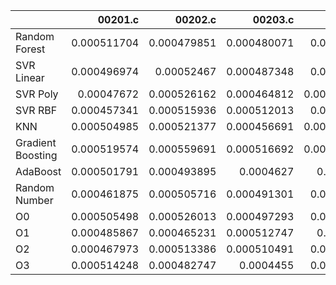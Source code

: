 |                   |     00201.c |     00202.c |     00203.c |     00204.c |     00205.c |     00206.c |     00207.c |     00208.c |     00209.c |     00210.c |     00211.c |     00212.c |     00213.c |     00214.c |     00215.c |     00216.c |     00217.c |     00218.c |     00219.c |     00220.c |   nestedLoop.c |   recursion.c |    select.c |    test10.c |    test11.c |    test12.c |    test13.c |     test1.c |     test2.c |     test3.c |     test4.c |     test5.c |     test6.c |     test7.c |     test8.c |     test9.c |       toy.c |
|:------------------|------------:|------------:|------------:|------------:|------------:|------------:|------------:|------------:|------------:|------------:|------------:|------------:|------------:|------------:|------------:|------------:|------------:|------------:|------------:|------------:|---------------:|--------------:|------------:|------------:|------------:|------------:|------------:|------------:|------------:|------------:|------------:|------------:|------------:|------------:|------------:|------------:|------------:|
| Random Forest     | 0.000511704 | 0.000479851 | 0.000480071 | 0.00109345  | 0.000628171 | 0.000507815 | 0.000474276 | 0.000431377 | 0.000463337 | 0.000464449 | 0.000460019 | 0.00049253  | 0.000514591 | 0.000463454 | 0.000501482 | 0.00060706  | 0.000451539 | 0.000450956 | 0.000491161 | 0.000446348 |    0.00045431  |   0.000451395 | 0.000456752 | 0.000517314 | 0.000466546 | 0.000448607 | 0.000487395 | 0.000503929 | 0.000578975 | 0.000693647 | 0.000507032 | 0.000546016 | 0.000487652 | 0.000478694 | 0.000478692 | 0.000482809 | 0.000418521 |
| SVR Linear        | 0.000496974 | 0.00052467  | 0.000487348 | 0.00102554  | 0.00063137  | 0.000488557 | 0.000440763 | 0.000466604 | 0.00044772  | 0.000460746 | 0.000488691 | 0.000453774 | 0.000504283 | 0.000474814 | 0.000467973 | 0.000573093 | 0.000481153 | 0.000391399 | 0.00050577  | 0.000490319 |    0.000446087 |   0.000447778 | 0.000446614 | 0.000459975 | 0.000498595 | 0.00043305  | 0.000518635 | 0.000552103 | 0.000477096 | 0.000629947 | 0.0004644   | 0.000522725 | 0.000524851 | 0.000524133 | 0.000493696 | 0.000459189 | 0.000438247 |
| SVR Poly          | 0.00047672  | 0.000526162 | 0.000464812 | 0.000898203 | 0.000633175 | 0.000476042 | 0.000497237 | 0.000427421 | 0.000441367 | 0.000450579 | 0.000456374 | 0.000483712 | 0.000524104 | 0.000468589 | 0.000476616 | 0.000728488 | 0.00045518  | 0.000448646 | 0.00046372  | 0.000464752 |    0.000456784 |   0.000472736 | 0.000467081 | 0.000460494 | 0.000556272 | 0.000470862 | 0.000507366 | 0.000504518 | 0.000484835 | 0.000728676 | 0.000468636 | 0.00052635  | 0.000541637 | 0.000477226 | 0.000521008 | 0.000433836 | 0.000454327 |
| SVR RBF           | 0.000457341 | 0.000515936 | 0.000512013 | 0.00100991  | 0.000624338 | 0.000533266 | 0.000457505 | 0.00040496  | 0.000425939 | 0.000459759 | 0.000481665 | 0.000437984 | 0.000560384 | 0.00046519  | 0.00050679  | 0.000633115 | 0.000517704 | 0.000463393 | 0.000478962 | 0.000464456 |    0.000475496 |   0.000445612 | 0.00047469  | 0.000491969 | 0.000460038 | 0.000470981 | 0.00046497  | 0.000491448 | 0.000515819 | 0.000738963 | 0.000523085 | 0.000505792 | 0.000529161 | 0.000516133 | 0.000461755 | 0.000483243 | 0.000452559 |
| KNN               | 0.000504985 | 0.000521377 | 0.000456691 | 0.000997044 | 0.000568764 | 0.000518657 | 0.000472624 | 0.000443961 | 0.000420025 | 0.000446044 | 0.000457769 | 0.000465326 | 0.000518715 | 0.000469726 | 0.000487765 | 0.000591621 | 0.000447113 | 0.000444328 | 0.000471875 | 0.000488576 |    0.00042388  |   0.000420092 | 0.000435084 | 0.000520837 | 0.00051303  | 0.000478309 | 0.00050951  | 0.000506887 | 0.000450844 | 0.000724059 | 0.000502357 | 0.00048863  | 0.000527438 | 0.000480637 | 0.000500076 | 0.000474643 | 0.000423661 |
| Gradient Boosting | 0.000519574 | 0.000559691 | 0.000516692 | 0.000995187 | 0.000626558 | 0.00050612  | 0.000451256 | 0.000461105 | 0.000448143 | 0.000453765 | 0.000485133 | 0.000493297 | 0.000554737 | 0.000471039 | 0.000499027 | 0.000560107 | 0.000491409 | 0.000436295 | 0.000496853 | 0.00047248  |    0.000406079 |   0.000477226 | 0.000477301 | 0.000474181 | 0.000499601 | 0.000513522 | 0.000503488 | 0.000504166 | 0.000451148 | 0.000643069 | 0.000493245 | 0.000540538 | 0.000538031 | 0.000471409 | 0.000465818 | 0.000483314 | 0.00044308  |
| AdaBoost          | 0.000501791 | 0.000493895 | 0.0004627   | 0.0010013   | 0.000639364 | 0.000531264 | 0.000461251 | 0.0004522   | 0.000457278 | 0.00044746  | 0.000487855 | 0.000437258 | 0.000526717 | 0.00051612  | 0.000479592 | 0.000630999 | 0.000525383 | 0.000424512 | 0.000495739 | 0.00047148  |    0.000472927 |   0.000485484 | 0.000423482 | 0.000507956 | 0.000517454 | 0.000418138 | 0.000447361 | 0.000498502 | 0.000483617 | 0.000681564 | 0.000473481 | 0.000547869 | 0.000537464 | 0.000481093 | 0.000448775 | 0.000468966 | 0.000446111 |
| Random Number     | 0.000461875 | 0.000505716 | 0.000491301 | 0.00104446  | 0.000630869 | 0.000543522 | 0.000461975 | 0.00043107  | 0.0004059   | 0.000458702 | 0.000533046 | 0.000468923 | 0.000499889 | 0.000462722 | 0.000475174 | 0.000570815 | 0.000430141 | 0.000420069 | 0.000485707 | 0.000454053 |    0.000455279 |   0.000447232 | 0.000404604 | 0.000488983 | 0.000452742 | 0.000433886 | 0.000507152 | 0.000459533 | 0.000525523 | 0.000597307 | 0.000502344 | 0.000495965 | 0.000512946 | 0.000459643 | 0.000487361 | 0.000463801 | 0.000446713 |
| O0                | 0.000505498 | 0.000526013 | 0.000497293 | 0.00111751  | 0.000657612 | 0.000494247 | 0.000463244 | 0.000405163 | 0.0004467   | 0.000459293 | 0.000435587 | 0.000444807 | 0.000496071 | 0.000478631 | 0.000485647 | 0.000586087 | 0.000508389 | 0.000437358 | 0.000482384 | 0.000493154 |    0.000495054 |   0.000412129 | 0.000451494 | 0.000497811 | 0.000450941 | 0.000493534 | 0.000506857 | 0.000466801 | 0.000466464 | 0.000665486 | 0.000441495 | 0.000517797 | 0.00049033  | 0.000458168 | 0.000466539 | 0.00047213  | 0.000432545 |
| O1                | 0.000485867 | 0.000465231 | 0.000512747 | 0.0009917   | 0.000626763 | 0.000501512 | 0.00049019  | 0.000430051 | 0.00039025  | 0.000456236 | 0.000470938 | 0.000468109 | 0.000499407 | 0.000466347 | 0.000493847 | 0.00053997  | 0.000521107 | 0.000424959 | 0.00046983  | 0.000471545 |    0.000462744 |   0.000438724 | 0.000495315 | 0.000527203 | 0.000544002 | 0.000473132 | 0.000520838 | 0.000472786 | 0.00049396  | 0.000651499 | 0.000469359 | 0.000527991 | 0.000485457 | 0.000486022 | 0.000483556 | 0.000489881 | 0.000456624 |
| O2                | 0.000467973 | 0.000513386 | 0.000510491 | 0.00108009  | 0.000597352 | 0.000483371 | 0.000461007 | 0.000430008 | 0.000420557 | 0.000539884 | 0.000478266 | 0.000462426 | 0.000477755 | 0.000458078 | 0.000499008 | 0.000570273 | 0.000488281 | 0.000420842 | 0.000491057 | 0.000463314 |    0.000451559 |   0.000455862 | 0.000432519 | 0.000517536 | 0.000483988 | 0.000407323 | 0.000505883 | 0.000492914 | 0.000473445 | 0.000591053 | 0.000522558 | 0.00049876  | 0.000481891 | 0.000461219 | 0.000466051 | 0.000460736 | 0.00045554  |
| O3                | 0.000514248 | 0.000482747 | 0.0004455   | 0.00106306  | 0.000644401 | 0.000445655 | 0.00047918  | 0.000434214 | 0.000416284 | 0.000473682 | 0.000445245 | 0.000491599 | 0.000505121 | 0.000471767 | 0.000484951 | 0.000561094 | 0.000526633 | 0.000427894 | 0.000495289 | 0.000475824 |    0.000459349 |   0.000458075 | 0.000455396 | 0.000499109 | 0.000480495 | 0.000459671 | 0.000478104 | 0.000537299 | 0.000439852 | 0.000642151 | 0.000517368 | 0.000491202 | 0.000486441 | 0.00046275  | 0.000444654 | 0.000467492 | 0.00048474  |